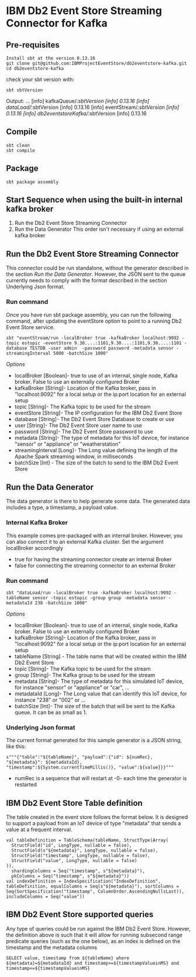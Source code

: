 # IBM Db2 Event Store Streaming Connector for Kafka

## Pre-requisites
```
Install sbt at the version 0.13.16
git clone git@github.com:IBMProjectEventStore/db2eventstore-kafka.git
cd db2eventstore-kafka
```

check your sbt version with:
```
sbt sbtVersion
```
Output:
...
[info] kafkaQueue/*:sbtVersion
[info] 	0.13.16
[info] dataLoad/*:sbtVersion
[info] 	0.13.16
[info] eventStream/*:sbtVersion
[info] 	0.13.16
[info] db2eventstoreKafka/*:sbtVersion
[info] 	0.13.16

## Compile
```
sbt clean
sbt compile
```

## Package
```
sbt package assembly
```

## Start Sequence when using the built-in internal kafka broker
1. Run the Db2 Event Store Streaming Connector
2. Run the Data Generator
This order isn't necessary if using an external kafka broker

## Run the Db2 Event Store Streaming Connector

This connector could be run standalone, without the generator described in the section *Run the Data Generator*. However, the JSON sent to the queue currently needs to comply with the format described in the section Underlying Json format.

### Run command
Once you have run sbt package assembly, you can run the following command, after updating the eventStore option to point to a running Db2 Event Store service.

```
sbt "eventStream/run -localBroker true -kafkaBroker localhost:9092 -topic estopic -eventStore 9.30....:1101,9.30....:1101,9.30....:1101 -database TESTDB -user admin  -password password -metadata sensor -streamingInterval 5000 -batchSize 1000"
```

*Options*
- localBroker [Boolean]- true to use of an internal, single node, Kafka broker. False to use an externally configured Broker
- kafkaBroker [String]- Location of the Kafka broker, pass in "localhost:9092" for a local setup or the ip:port location for an external setup
- topic [String]- The Kafka topic to be used for the stream
- eventStore [String]- The IP configuration for the IBM Db2 Event Store
- database [String]- The Db2 Event Store Database to create or use
- user [String]- The Db2 Event Store user name to use
- password [String]- The Db2 Event Store password to use
- metadata [String]- The type of metadata for this IoT device, for instance "sensor" or "appliance" or "weatherstation"  
- streamingInterval [Long]- The Long value defining the length of the Apache Spark streaming window, in milliseconds
- batchSize [Int] - The size of the batch to send to the IBM Db2 Event Store

## Run the Data Generator

The data generator is there to help generate some data. The generated data includes a type, a timestamp, a payload value.

### Internal Kafka Broker
This example comes pre-packaged with an internal broker. However, you can also connect it to an external Kafka cluster. Set the argument localBroker accordingly
- true for having the streaming connector create an internal Broker
- false for connecting the streaming connector to an external Broker

### Run command
```
sbt "dataLoad/run -localBroker true -kafkaBroker localhost:9092 -tableName sensor -topic estopic -group group -metadata sensor -metadataId 238 -batchSize 1000"
```

*Options*
- localBroker [Boolean]- true to use of an internal, single node, Kafka broker. False to use an externally configured Broker
- kafkaBroker [String]- Location of the Kafka broker, pass in "localhost:9092" for a local setup or the ip:port location for an external setup
- tableName [String] - The table name that will be created within the IBM Db2 Event Store
- topic [String]- The Kafka topic to be used for the stream
- group [String]- The Kafka group to be used for the stream
- metadata [String]- The type of metadata for this simulated IoT device, for instance "sensor" or "appliance" or "car", ...
- metadataId [Long]- The Long value that can identify this IoT device, for instance "238" or "002" or ...
- batchSize [Int]- The size of the batch that will be sent to the Kafka queue. It can be as small as 1.

### Underlying Json format
The current format generated for this sample generator is a JSON string, like this:
```
s"""{"table":"${tableName}", "payload":{"id": ${numRec}, "${metadata}": ${metadataId}, "timestamp":${System.currentTimeMillis()}, "value":${value}}}"""
```
- numRec is a sequence that will restart at -0- each time the generator is restarted

## IBM Db2 Event Store Table definition

The table created in the event store follows the format below. It is designed to support a payload from an IoT device of type "metadata" that sends a value at a frequent interval.

```
val tableDefinition = TableSchema(tableName, StructType(Array(
  StructField("id", LongType, nullable = false),
  StructField(s"${metadata}", LongType, nullable = false),
  StructField("timestamp", LongType, nullable = false),
  StructField("value", LongType, nullable = false)
)),
  shardingColumns = Seq("timestamp", s"${metadata}"),
  pkColumns = Seq("timestamp", s"${metadata}"))
val indexDefinition = IndexSpecification("IndexDefinition", tableDefinition, equalColumns = Seq(s"${metadata}"), sortColumns = Seq(SortSpecification("timestamp", ColumnOrder.AscendingNullsLast)), includeColumns = Seq("value"))
```

## IBM Db2 Event Store supported queries

Any type of queries could be run against the IBM Db2 Event Store. However, the definition above is such that it will allow for running subsecond range predicate queries (such as the one below), as an index is defined on the timestamp and the metadata columns
```
SELECT value, timestamp from ${tableName} where ${metadata}=${metadataId} and timestamp>=${timestampValueinMS} and timestamp<=${timestampValueinMS}
```
